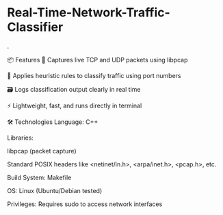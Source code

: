 # Real-Time-Network-Traffic-Classifier

.

📦 Features
📡 Captures live TCP and UDP packets using libpcap

🧠 Applies heuristic rules to classify traffic using port numbers

🗃️ Logs classification output clearly in real time

⚡ Lightweight, fast, and runs directly in terminal

🛠️ Technologies
Language: C++

Libraries:

libpcap (packet capture)

Standard POSIX headers like <netinet/in.h>, <arpa/inet.h>, <pcap.h>, etc.

Build System: Makefile

OS: Linux (Ubuntu/Debian tested)

Privileges: Requires sudo to access network interfaces

